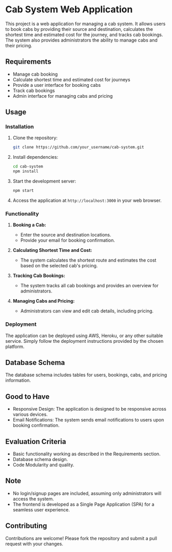 # Cab System Web Application

This project is a web application for managing a cab system. It allows users to book cabs by providing their source and destination, calculates the shortest time and estimated cost for the journey, and tracks cab bookings. The system also provides administrators the ability to manage cabs and their pricing.

## Requirements

- Manage cab booking
- Calculate shortest time and estimated cost for journeys
- Provide a user interface for booking cabs
- Track cab bookings
- Admin interface for managing cabs and pricing

## Usage

### Installation

1. Clone the repository:

   ```bash
   git clone https://github.com/your_username/cab-system.git
   ```

2. Install dependencies:

   ```bash
   cd cab-system
   npm install
   ```

3. Start the development server:

   ```bash
   npm start
   ```

4. Access the application at `http://localhost:3000` in your web browser.

### Functionality

1. **Booking a Cab:**
   - Enter the source and destination locations.
   - Provide your email for booking confirmation.

2. **Calculating Shortest Time and Cost:**
   - The system calculates the shortest route and estimates the cost based on the selected cab's pricing.

3. **Tracking Cab Bookings:**
   - The system tracks all cab bookings and provides an overview for administrators.

4. **Managing Cabs and Pricing:**
   - Administrators can view and edit cab details, including pricing.

### Deployment

The application can be deployed using AWS, Heroku, or any other suitable service. Simply follow the deployment instructions provided by the chosen platform.

## Database Schema

The database schema includes tables for users, bookings, cabs, and pricing information.

## Good to Have

- Responsive Design: The application is designed to be responsive across various devices.
- Email Notifications: The system sends email notifications to users upon booking confirmation.

## Evaluation Criteria

- Basic functionality working as described in the Requirements section.
- Database schema design.
- Code Modularity and quality.

## Note

- No login/signup pages are included, assuming only administrators will access the system.
- The frontend is developed as a Single Page Application (SPA) for a seamless user experience.

## Contributing

Contributions are welcome! Please fork the repository and submit a pull request with your changes.

